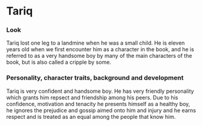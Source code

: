# Tariq

### Look
Tariq lost one leg to a landmine when he was a small child. He is eleven years old when we first encounter him as a character in the book, and he is referred to as a very handsome boy by many of the main characters of the book, but is also called a cripple by some. 

### Personality, character traits, background and development
Tariq is very confident and handsome boy. He has very friendly personality which grants him repsect and friendship among his peers. Due to his confidence, motivation and tenacity he presents himself as a healthy boy, he ignores the prejudice and gossip aimed onto him and injury and he earns respect and is treated as an equal among the people that know him. 
